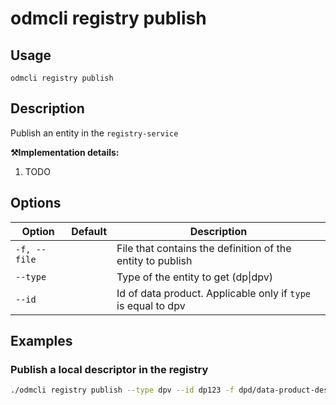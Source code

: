 # odmcli registry publish

## Usage

`odmcli registry publish`

## Description

Publish an entity in the `registry-service`

**⚒️Implementation details:**

1. TODO
   
## Options

Option|Default|Description
-------|----------|-------
`-f, --file`|| File that contains the definition of the entity to publish
`--type`||Type of the entity to get (dp\|dpv)
`--id`||Id of data product. Applicable only if `type` is equal to dpv

## Examples

### Publish a local descriptor in the registry
```bash
./odmcli registry publish --type dpv --id dp123 -f dpd/data-product-descriptor.json
```



